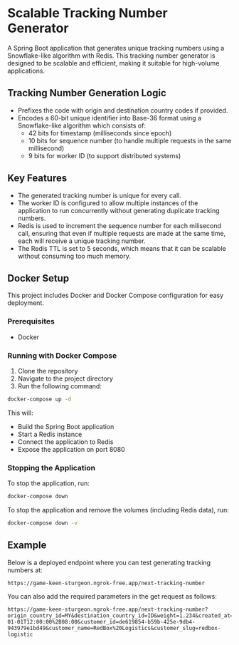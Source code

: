 # Scalable Tracking Number Generator

A Spring Boot application that generates unique tracking numbers using a Snowflake-like algorithm with Redis.
This tracking number generator is designed to be scalable and efficient, making it suitable for high-volume applications.

## Tracking Number Generation Logic
- Prefixes the code with origin and destination country codes if provided.
- Encodes a 60-bit unique identifier into Base-36 format using a Snowflake-like algorithm which consists of:
    - 42 bits for timestamp (milliseconds since epoch)
    - 10 bits for sequence number (to handle multiple requests in the same millisecond)
    - 9 bits for worker ID (to support distributed systems)

## Key Features
- The generated tracking number is unique for every call. 
- The worker ID is configured to allow multiple instances of the application to run concurrently without generating duplicate tracking numbers.
- Redis is used to increment the sequence number for each milisecond call, ensuring that even if multiple requests are made at the same time, each will receive a unique tracking number.
- The Redis TTL is set to 5 seconds, which means that it can be scalable without consuming too much memory.


## Docker Setup

This project includes Docker and Docker Compose configuration for easy deployment.

### Prerequisites

- Docker

### Running with Docker Compose

1. Clone the repository
2. Navigate to the project directory
3. Run the following command:

```bash
docker-compose up -d
```

This will:
- Build the Spring Boot application
- Start a Redis instance
- Connect the application to Redis
- Expose the application on port 8080

### Stopping the Application

To stop the application, run:

```bash
docker-compose down
```

To stop the application and remove the volumes (including Redis data), run:

```bash
docker-compose down -v
```

## Example

Below is a deployed endpoint where you can test generating tracking numbers at:

```
https://game-keen-sturgeon.ngrok-free.app/next-tracking-number
```

You can also add the required parameters in the get request as follows:

```
https://game-keen-sturgeon.ngrok-free.app/next-tracking-number?origin_country_id=MY&destination_country_id=ID&weight=1.234&created_at=2023-01-01T12:00:00%2B08:00&customer_id=de619854-b59b-425e-9db4-943979e1bd49&customer_name=RedBox%20Logistics&customer_slug=redbox-logistic
```